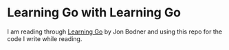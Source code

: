 # Learning Go with Learning Go
I am reading through [Learning Go](https://www.amazon.com/Learning-Go-Idiomatic-Real-World-Programming/dp/1492077216) by Jon Bodner and using this repo for the code I write while reading.
